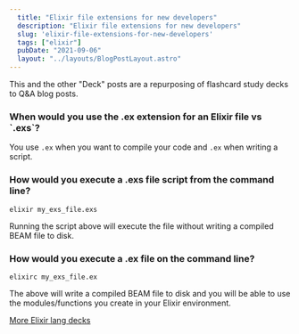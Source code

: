 ```yaml
---
  title: "Elixir file extensions for new developers"
  description: "Elixir file extensions for new developers"
  slug: 'elixir-file-extensions-for-new-developers'
  tags: ["elixir"]
  pubDate: "2021-09-06"
  layout: "../layouts/BlogPostLayout.astro"
---
```


This and the other "Deck" posts are a repurposing of flashcard study decks to Q&A blog posts. 

<h3>When would you use the .ex extension for an Elixir file vs `.exs`?</h3>

You use `.ex` when you want to compile your code and `.ex` when writing a script.


<h3>How would you execute a .exs file script from the command line?</h3>

```
elixir my_exs_file.exs
``` 
Running the script above will execute the file without writing a compiled BEAM file to disk.


<h3>How would you execute a .ex file on the command line?</h3>

```
elixirc my_exs_file.ex
``` 
The above will write a compiled BEAM file to disk and you will be able to use the modules/functions you create in your Elixir environment.

[More Elixir lang decks](https://www.devdecks.io/tags/elixir-deck)